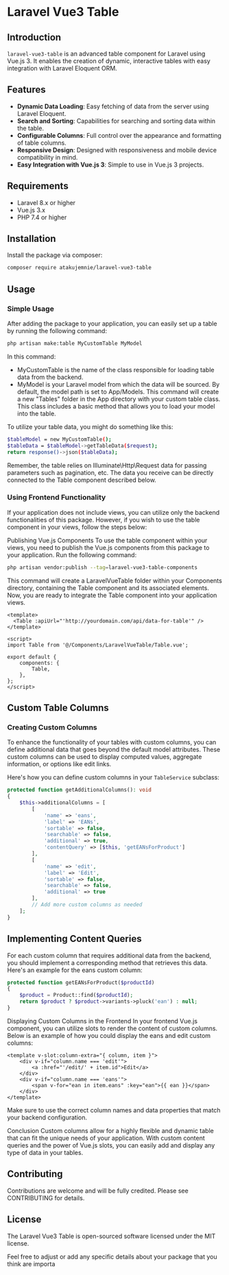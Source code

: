 # Laravel Vue3 Table

## Introduction
`laravel-vue3-table` is an advanced table component for Laravel using Vue.js 3. It enables the creation of dynamic, interactive tables with easy integration with Laravel Eloquent ORM.

## Features
- **Dynamic Data Loading**: Easy fetching of data from the server using Laravel Eloquent.
- **Search and Sorting**: Capabilities for searching and sorting data within the table.
- **Configurable Columns**: Full control over the appearance and formatting of table columns.
- **Responsive Design**: Designed with responsiveness and mobile device compatibility in mind.
- **Easy Integration with Vue.js 3**: Simple to use in Vue.js 3 projects.

## Requirements
- Laravel 8.x or higher
- Vue.js 3.x
- PHP 7.4 or higher

## Installation
Install the package via composer:

```bash
composer require atakujemnie/laravel-vue3-table
```
## Usage

### Simple Usage
After adding the package to your application, you can easily set up a table by running the following command:
```bash
php artisan make:table MyCustomTable MyModel
```
In this command:

* MyCustomTable is the name of the class responsible for loading table data from the backend.
* MyModel is your Laravel model from which the data will be sourced. By default, the model path is set to App/Models.
This command will create a new "Tables" folder in the App directory with your custom table class. This class includes a basic method that allows you to load your model into the table.

To utilize your table data, you might do something like this:

``` bash
$tableModel = new MyCustomTable();
$tableData = $tableModel->getTableData($request);
return response()->json($tableData);
```

Remember, the table relies on Illuminate\Http\Request data for passing parameters such as pagination, etc. The data you receive can be directly connected to the Table component described below.

### Using Frontend Functionality
If your application does not include views, you can utilize only the backend functionalities of this package. However, if you wish to use the table component in your views, follow the steps below:

Publishing Vue.js Components
To use the table component within your views, you need to publish the Vue.js components from this package to your application. Run the following command:

```bash
php artisan vendor:publish --tag=laravel-vue3-table-components
```
This command will create a LaravelVueTable folder within your Components directory, containing the Table component and its associated elements. Now, you are ready to integrate the Table component into your application views.

```vue
<template>
  <Table :apiUrl="'http://yourdomain.com/api/data-for-table'" />
</template>

<script>
import Table from '@/Components/LaravelVueTable/Table.vue';

export default {
    components: {
        Table,
    },
};
</script>
```

## Custom Table Columns

### Creating Custom Columns

To enhance the functionality of your tables with custom columns, you can define additional data that goes beyond the default model attributes. These custom columns can be used to display computed values, aggregate information, or options like edit links.

Here's how you can define custom columns in your `TableService` subclass:

```php
protected function getAdditionalColumns(): void
{
    $this->additionalColumns = [
        [
            'name' => 'eans',
            'label' => 'EANs',
            'sortable' => false,
            'searchable' => false,
            'additional' => true,
            'contentQuery' => [$this, 'getEANsForProduct']
        ],
        [
            'name' => 'edit',
            'label' => 'Edit',
            'sortable' => false,
            'searchable' => false,
            'additional' => true
        ],
        // Add more custom columns as needed
    ];
}
```

## Implementing Content Queries
For each custom column that requires additional data from the backend, you should implement a corresponding method that retrieves this data. Here's an example for the eans custom column:

```php
protected function getEANsForProduct($productId)
{
    $product = Product::find($productId);
    return $product ? $product->variants->pluck('ean') : null;
}
```

Displaying Custom Columns in the Frontend
In your frontend Vue.js component, you can utilize slots to render the content of custom columns. Below is an example of how you could display the eans and edit custom columns:

```vue
<template v-slot:column-extra="{ column, item }">
    <div v-if="column.name === 'edit'">
        <a :href="'/edit/' + item.id">Edit</a>
    </div>
    <div v-if="column.name === 'eans'">
        <span v-for="ean in item.eans" :key="ean">{{ ean }}</span>
    </div>
</template>
```

Make sure to use the correct column names and data properties that match your backend configuration.

Conclusion
Custom columns allow for a highly flexible and dynamic table that can fit the unique needs of your application. With custom content queries and the power of Vue.js slots, you can easily add and display any type of data in your tables.

## Contributing
Contributions are welcome and will be fully credited. Please see CONTRIBUTING for details.

## License
The Laravel Vue3 Table is open-sourced software licensed under the MIT license.


Feel free to adjust or add any specific details about your package that you think are importa
